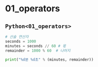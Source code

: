 # 01_operators

## `Python<01_operators>`
```py
# 산술 연산자
seconds = 1000
minutes = seconds // 60 # 몫
remainder = 1000 % 60  # 나머지

print("%d분 %d초" % (minutes, remainder))
```


